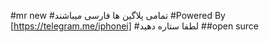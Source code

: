 #mr new
#تمامی پلاگین ها فارسی میباشند
#Powered By [https://telegram.me/iphonei]
#لطفا ستاره دهید
##open surce

